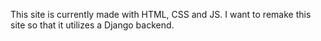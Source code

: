 This site is currently made with HTML, CSS and JS. I want to remake this site so that it utilizes a Django backend.